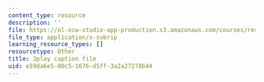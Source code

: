 ```yaml
---
content_type: resource
description: ''
file: https://ol-ocw-studio-app-production.s3.amazonaws.com/courses/res-18-009-learn-differential-equations-up-close-with-gilbert-strang-and-cleve-moler-fall-2015/e59da6e500c51676d5ff3a2a27278b44_0f15AVSQ770.srt
file_type: application/x-subrip
learning_resource_types: []
resourcetype: Other
title: 3play caption file
uid: e59da6e5-00c5-1676-d5ff-3a2a27278b44
---
```

